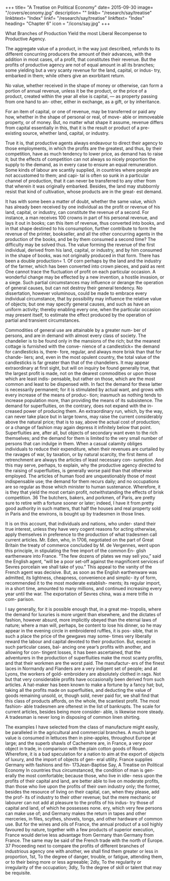 +++
title= "A Treatise on Political Economy"
date= 2015-09-30
image= "/covers/economy.jpg"
description= ""
linkb= "/research/say/treatise"
linkbtext= "Index"
linkf= "/research/say/treatise"
linkftext= "Index"
heading= "Chapter 6"
icon = "/icons/say.jpg"
+++


What Branches of Production Yield the most Liberal Recompense to Productive Agency.

The aggregate value of a product, in the way just described, refunds to its different concurring producers the amount of
their advances, with the addition in most cases, of a profit, that constitutes their revenue. But the profits of productive
agency are not of equal amount in all its branches; some yielding but a very scanty revenue for the land, capital, or indus-
try, embarked in them; while others give an exorbitant return. 

No value, whether received in the shape of money or otherwise, can form a portion of annual revenue, unless it be the
product, or the price of a product, created within the year all else is capital, — as property passing from one hand to an-
other, either in exchange, as a gift, or by inheritance. 

For an item of capital, or one of revenue, may be transferred or paid any how, whether in the shape of personal or real, of move-
able or immoveable property, or of money. But, no matter what shape it assume, revenue differs from capital essentially
in this, that it is the result or product of a pre-existing source,
whether land, capital, or industry.

True it is, that productive agents always endeavour to direct
their agency to those employments, in which the profits are
the greatest, and thus, by their competition, have as much
tendency to lower price, as demand has to raise it; but the
effects of competition can not always so nicely proportion
the supply to the demand, as in every case to ensure an equal
remuneration. Some kinds of labour are scantily supplied, in
countries where people are not accustomed to them; and capi-
tal is often so sunk in a particular channel of production, that
it can never be transferred to any other from that wherein it
was originally embarked. Besides, the land may stubbornly
resist that kind of cultivation, whose products are in the great-
est demand.

It has with some been a matter of doubt, whether the same
value, which has already been received by one individual as
the profit or revenue of his land, capital, or industry, can constitute the revenue of a second. For instance, a man receives
100 crowns in part of his personal revenue, and lays it out in
books; can this item of revenue, thus converted into books,
and in that shape destined to his consumption, further contribute to form the revenue of the printer, bookseller, and all
the other concurring agents in the production of the books,
and be by them consumed a second time? The difficulty may
be solved thus. The value forming the revenue of the first
individual, derived from his land, capital, or industry, and by
him consumed in the shape of books, was not originally produced in that form. There has been a double production= 1.
Of corn perhaps by the land and the industry of the farmer,
which has been converted into crown pieces, and paid as rent
One cannot trace the fluctuation of profit on each particular
occasion. A wonderful change may be effected by a new invention, a hostile invasion, or a siege. Such partial circumstances may influence or derange the operation of general 
causes, but can not destroy their general tendency. No dissertation, however voluminous, could be made to embrace every individual circumstance, that by possibility may influence the relative value of objects; but one may specify general causes, and such as have an uniform activity; thereby enabling every one, when the particular occasion may present
itself, to estimate the effect produced by the operation of partial and transient circumstances.

Commodities of general use are attainable by a greater num-
ber of persons, and are in demand with almost every class of
society. The chandelier is to be found only in the mansions of
the rich; but the meanest cottage is furnished with the conve-
nience of a candlestick= the demand for candlesticks is, there-
fore, regular, and always more brisk than that for chande-
liers; and, even in the most opulent country, the total value of
the candlesticks is far greater than that of the chandeliers.
It may appear extraordinary at first sight, but will on inquiry
be found generally true, that the largest profit is made, not on
the dearest commodities or upon those which are least indis-
pensable, but rather on those, which are the most common
and least to be dispensed with. In fact the demand for these
latter is necessarily permanent; for it is stimulated by actual
want, and grows with every increase of the means of produc-
tion; inasmuch as nothing tends to increase population more,
than providing the means of its subsistence. The demand for
superfluities, on the contrary, does not expand with the in-
creased power of producing them. An extraordinary run,
which, by the way, can never take place but in large towns,
may raise the current considerably above the natural price;
that is to say, above the actual cost of production; or a change
of fashion may again depress it infinitely below that point.
Superfluities are, after all, but objects of secondary want even
to the rich themselves; and the demand for them is limited to
the very small number of persons that can indulge in them.
When a casual calamity obliges individuals to reduce their
expenditure, when their revenues are curtailed by the ravages
of war, by taxation, or by natural scarcity, the first items of
retrenchment are always the articles of least necessary con-
sumption. And this may serve, perhaps, to explain, why the
productive agency directed to the raising of superfluities, is
generally worse paid than that otherwise employed.
The articles of human food are unquestionably those of most
indispensable use; the demand for them recurs daily; and no
occupations are so regular as those which minister to human
sustenance. Wherefore, it is they that yield the most certain
profit, notwithstanding the effects of brisk competition. 36 The
butchers, bakers, and porkmen, of Paris, are pretty sure to
retire with a fortune sooner or later; indeed, I have it from
pretty good authority in such matters, that half the houses and
real property sold in Paris and the environs, is bought up by
tradesmen in those lines.

It is on this account, that individuals and nations, who under-
stand their true interest, unless they have very cogent reasons
for acting otherwise, apply themselves in preference to the
production of what tradesmen call current articles. Mr. Eden,
who, in 1706, negotiated on the part of Great Britain the treaty
of commerce concluded by M. de Vergennes, went upon this
principle, in stipulating the free import of the common En-
glish earthenware into France. “The few dozens of plates we
may sell you,” said the English agent, “will be a poor set-off
against the magnificent services of Sevres porcelain we shall
take of you.” This appeal to the vanity of the French agent
was decisive. But, as soon as the English earthenware was
admitted, its lightness, cheapness, convenience and simplic-
ity of form, recommended it to the most moderate establish-
ments; its regular import, in a short time, amounted to many
millions, and continued increasing every year until the war.
The exportation of Sevres china, was a mere trifle in com-
parison.

I say generally, for it is possible enough that, in a great me-
tropolis, where the demand for luxuries is more urgent than
elsewhere, and the dictates of fashion, however absurd, more
implicitly obeyed than the eternal laws of nature; where a
man will, perhaps, be content to lose his dinner, so he may
appear in the evening circle in embroidered ruffles, it is pos-
sible, that in such a place the price of the gewgaws may some-
times very liberally reward the labour and capital devoted to
their production. But, except in such particular cases, bal-
ancing one year’s profits with another, and allowing for con-
tingent losses, it has been ascertained, that the adventurers in
the production of superfluities make the most scanty profits,
and that their workmen are the worst paid. The manufactur-
ers of the finest laces in Normandy and Flanders are a very
indigent set of people; and at Lyons, the workers of gold-
embroidery are absolutely clothed in rags. Not but that very
considerable profits have occasionally been derived from such
articles. A hat-maker has been known to make a fortune by a
fancy hat; but, taking all the profits made on superfluities,
and deducting the value of goods remaining unsold, or, though
sold, never paid for, we shall find that this class of products
affords, on the whole, the scantiest profit. The most fashion-
able tradesmen are oftenest in the list of bankrupts.
The scale for current articles, besides being more consider-
able, is likewise more steady. A tradesman is never long in
disposing of common linen shirting.

The examples I have selected from the class of manufacture
might easily, be paralleled in the agricultural and commercial
branches. A much larger value is consumed in lettuces then
in pine-apples, throughout Europe at large; and the superb
shawls of Cachemere are, in France, a very poor object in
trade, in comparison with the plain cotton goods of Rouen.
Wherefore, it is a bad speculation for a nation to aim at the
export of objects of luxury, and the import of objects of gen-
eral utility. France supplies Germany with fashions and fin-
173Jean-Baptise Say, A Treatise on Political Economy
In countries thus circumstanced, the condition of man is gen-
erally the most comfortable; because those, who live in idle-
ness upon the profits of their capital and land, are better able
to live on moderate profits, than those who live upon the profits
of their own industry only; the former, besides the resource
of living on their capital, can, when they please, add the prof-
its of industry to their other revenue; but the mere mechanic
or labourer can not add at pleasure to the profits of his indus-
try those of capital and land, of which he possesses none.
ery, which very few persons can make use of; and Germany
makes the return in tapes and other merceries, in files, scythes,
shovels, tongs, and other hardware of common use. But for
the wines and oils of France, the annual product of a soil
highly favoured by nature, together with a few products of
superior execution, France would derive less advantage from
Germany than Germany from France. The same may be said
of the French trade with the north of Europe. 37
Proceeding next to compare the profits of different branches
of industrious agency one with another, we shall find them
greater or less in proportion, 1st, To the degree of danger,
trouble, or fatigue, attending them, or to their being more or
less agreeable; 2dly, To the regularity or irregularity of the
occupation; 3dly, To the degree of skill or talent that may be
requisite.

